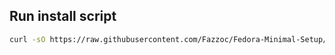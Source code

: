 ## Run install script
```Bash
curl -sO https://raw.githubusercontent.com/Fazzoc/Fedora-Minimal-Setup/main/setup && sudo sh setup
```
